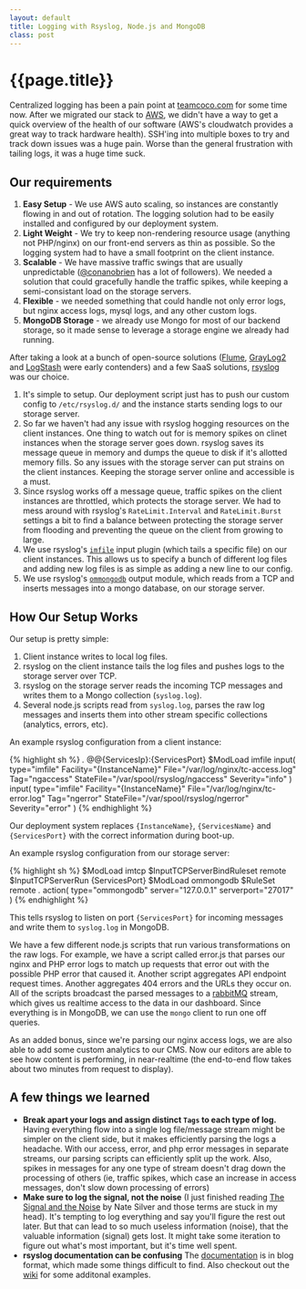 ```yaml
---
layout: default
title: Logging with Rsyslog, Node.js and MongoDB
class: post
---
```


{{page.title}}
================================


Centralized logging has been a pain point at [teamcoco.com](http://teamcoco.com) for some time now. After we migrated our stack to [AWS](http://aws.amazon.com), we didn't have a way to get a quick overview of the health of our software (AWS's cloudwatch provides a great way to track hardware health). SSH'ing into multiple boxes to try and track down issues was a huge pain. Worse than the general frustration with tailing logs, it was a huge time suck.

Our requirements
-----------------

 1. **Easy Setup** - We use AWS auto scaling, so instances are constantly flowing in and out of rotation. The logging solution had to be easily installed and configured by our deployment system.
 2. **Light Weight** - We try to keep non-rendering resource usage (anything not PHP/nginx) on our front-end servers as thin as possible.  So the logging system had to have a small footprint on the client instance.
 3. **Scalable** - We have massive traffic swings that are usually unpredictable ([@conanobrien](http://twitter.com/conanobrien) has a lot of followers). We needed a solution that could gracefully handle the traffic spikes, while keeping a semi-consistant load on the storage servers.
 4. **Flexible** - we needed something that could handle not only error logs, but nginx access logs, mysql logs, and any other custom logs.
 5. **MongoDB Storage** - we already use Mongo for most of our backend storage, so it made sense to leverage a storage engine we already had running.

After taking a look at a bunch of open-source solutions ([Flume](http://flume.apache.org/), [GrayLog2](http://graylog2.org/) and [LogStash](http://www.logstash.net/) were early contenders) and a few SaaS solutions, [rsyslog](http://www.rsyslog.com/) was our choice.

1. It's simple to setup. Our deployment script just has to push our custom config to `/etc/rsyslog.d/` and the instance starts sending logs to our storage server.
2. So far we haven't had any issue with rsyslog hogging resources on the client instances. One thing to watch out for is memory spikes on clinet instances when the storage server goes down. rsyslog saves its message queue in memory and dumps the queue to disk if it's allotted memory fills. So any issues with the storage server can put strains on the client instances. Keeping the storage server online and accessible is a must.
3. Since rsyslog works off a message queue, traffic spikes on the client instances are throttled, which protects the storage server. We had to mess around with rsyslog's `RateLimit.Interval` and `RateLimit.Burst` settings a bit to find a balance between protecting the storage server from flooding and preventing the queue on the client from growing to large.
4. We use rsyslog's [`imfile`](http://www.rsyslog.com/doc/imfile.html) input plugin (which tails a specific file) on our client instances. This allows us to specify a bunch of different log files and adding new log files is as simple as adding a new line to our config.
5. We use rsyslog's [`ommongodb`](http://www.rsyslog.com/doc/ommongodb.html) output module, which reads from a TCP and inserts messages into a mongo database, on our storage server.

How Our Setup Works
--------------------
Our setup is pretty simple:

1. Client instance writes to local log files.
2. rsyslog on the client instance tails the log files and pushes logs to the storage server over TCP.
3. rsyslog on the storage server reads the incoming TCP messages and writes them to a Mongo collection (`syslog.log`).
4. Several node.js scripts read from `syslog.log`, parses the raw log messages and inserts them into other stream specific collections (analytics, errors, etc).

An example rsyslog configuration from a client instance:

{% highlight sh %}
*.*  @@{ServicesIp}:{ServicesPort}
$ModLoad imfile
input(
    type="imfile"
    Facility="{InstanceName}"
    File="/var/log/nginx/tc-access.log"
    Tag="ngaccess"
    StateFile="/var/spool/rsyslog/ngaccess"
    Severity="info"
)
input(
    type="imfile"
    Facility="{InstanceName}"
    File="/var/log/nginx/tc-error.log"
    Tag="ngerror"
    StateFile="/var/spool/rsyslog/ngerror"
    Severity="error"
)
{% endhighlight %}

Our deployment system replaces `{InstanceName}`, `{ServicesName}` and `{ServicesPort}` with the correct information during boot-up.

An example rsyslog configuration from our storage server:

{% highlight sh %}
$ModLoad imtcp
$InputTCPServerBindRuleset remote
$InputTCPServerRun {ServicesPort}
$ModLoad ommongodb
$RuleSet remote
*.* action(
    type="ommongodb"
    server="127.0.0.1"
    serverport="27017"
)
{% endhighlight %}

This tells rsyslog to listen on port `{ServicesPort}` for incoming messages and write them to `syslog.log` in MongoDB.

We have a few different node.js scripts that run various transformations on the raw logs. For example, we have a script called error.js that parses our nginx and PHP error logs to match up requests that error out with the possible PHP error that caused it. Another script aggregates API endpoint request times. Another aggregates 404 errors and the URLs they occur on. All of the scripts broadcast the parsed messages to a [rabbitMQ](http://www.rabbitmq.com/) stream, which gives us realtime access to the data in our dashboard. Since everything is in MongoDB, we can use the `mongo` client to run one off queries.

As an added bonus, since we're parsing our nginx access logs, we are also able to add some custom analytics to our CMS. Now our editors are able to see how content is performing, in near-realtime (the end-to-end flow takes about two minutes from request to display).

A few things we learned
-----------------------

 * **Break apart your logs and assign distinct `Tags` to each type of log.** Having everything flow into a single log file/message stream might be simpler on the client side, but it makes efficiently parsing the logs a headache. With our access, error, and php error messages in separate streams, our parsing scripts can efficiently split up the work. Also, spikes in messages for any one type of stream doesn't drag down the processing of others (ie, traffic spikes, which case an increase in access messages, don't slow down processing of errors)
 * **Make sure to log the signal, not the noise** (I just finished reading [The Signal and the Noise](http://www.amazon.com/dp/159420411X) by Nate Silver and those terms are stuck in my head). It's tempting to log everything and say you'll figure the rest out later. But that can lead to so much useless information (noise), that the valuable information (signal) gets lost. It might take some iteration to figure out what's most important, but it's time well spent.
 * **rsyslog documentation can be confusing** The [documentation](http://www.rsyslog.com/doc/manual.html) is in blog format, which made some things difficult to find. Also checkout out the [wiki](http://wiki.rsyslog.com/index.php/Main_Page) for some additonal examples.
